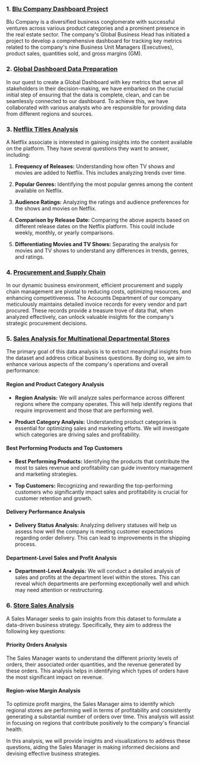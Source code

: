 ### 1. [Blu Company Dashboard Project](https://github.com/Nasir151/Power-BI-Projects/tree/main/Blu%20Company%20Dashboard%20Project)

Blu Company is a diversified business conglomerate with successful ventures across various product categories and a prominent presence in the real estate sector. The company's Global Business Head has initiated a project to develop a comprehensive dashboard for tracking key metrics related to the company's nine Business Unit Managers (Executives), product sales, quantities sold, and gross margins (GM).

### 2. [Global Dashboard Data Preparation](https://github.com/Nasir151/Power-BI-Projects/tree/main/Global%20Dashboard%20Data%20Preparation)

In our quest to create a Global Dashboard with key metrics that serve all stakeholders in their decision-making, we have embarked on the crucial initial step of ensuring that the data is complete, clean, and can be seamlessly connected to our dashboard. To achieve this, we have collaborated with various analysts who are responsible for providing data from different regions and sources.

### 3. [Netflix Titles Analysis](https://github.com/Nasir151/Power-BI-Projects/tree/main/Netflix%20Titles%20Dataset)

A Netflix associate is interested in gaining insights into the content available on the platform. They have several questions they want to answer, including:

1. **Frequency of Releases:** Understanding how often TV shows and movies are added to Netflix. This includes analyzing trends over time.

2. **Popular Genres:** Identifying the most popular genres among the content available on Netflix.

3. **Audience Ratings:** Analyzing the ratings and audience preferences for the shows and movies on Netflix.

4. **Comparison by Release Date:** Comparing the above aspects based on different release dates on the Netflix platform. This could include weekly, monthly, or yearly comparisons.

5. **Differentiating Movies and TV Shows:** Separating the analysis for movies and TV shows to understand any differences in trends, genres, and ratings.

### 4. [Procurement and Supply Chain](https://github.com/Nasir151/Power-BI-Projects/tree/main/Procurement%20and%20Supply%20Chain)

In our dynamic business environment, efficient procurement and supply chain management are pivotal to reducing costs, optimizing resources, and enhancing competitiveness. The Accounts Department of our company meticulously maintains detailed invoice records for every vendor and part procured. These records provide a treasure trove of data that, when analyzed effectively, can unlock valuable insights for the company's strategic procurement decisions.

### 5. [Sales Analysis for Multinational Departmental Stores](https://github.com/Nasir151/Power-BI-Projects/tree/main/Sales%20Analysis%20for%20Multinational%20Departmental%20Stores)

The primary goal of this data analysis is to extract meaningful insights from the dataset and address critical business questions. By doing so, we aim to enhance various aspects of the company's operations and overall performance:

#### Region and Product Category Analysis

- **Region Analysis:** We will analyze sales performance across different regions where the company operates. This will help identify regions that require improvement and those that are performing well.

- **Product Category Analysis:** Understanding product categories is essential for optimizing sales and marketing efforts. We will investigate which categories are driving sales and profitability.

#### Best Performing Products and Top Customers

- **Best Performing Products:** Identifying the products that contribute the most to sales revenue and profitability can guide inventory management and marketing strategies.

- **Top Customers:** Recognizing and rewarding the top-performing customers who significantly impact sales and profitability is crucial for customer retention and growth.

#### Delivery Performance Analysis

- **Delivery Status Analysis:** Analyzing delivery statuses will help us assess how well the company is meeting customer expectations regarding order delivery. This can lead to improvements in the shipping process.

#### Department-Level Sales and Profit Analysis

- **Department-Level Analysis:** We will conduct a detailed analysis of sales and profits at the department level within the stores. This can reveal which departments are performing exceptionally well and which may need attention or restructuring.

### 6. [Store Sales Analysis](https://github.com/Nasir151/Power-BI-Projects/tree/main/Store%20Sales%20Analysis)

A Sales Manager seeks to gain insights from this dataset to formulate a data-driven business strategy. Specifically, they aim to address the following key questions:

#### Priority Orders Analysis
The Sales Manager wants to understand the different priority levels of orders, their associated order quantities, and the revenue generated by these orders. This analysis helps in identifying which types of orders have the most significant impact on revenue.

#### Region-wise Margin Analysis
To optimize profit margins, the Sales Manager aims to identify which regional stores are performing well in terms of profitability and consistently generating a substantial number of orders over time. This analysis will assist in focusing on regions that contribute positively to the company's financial health.

In this analysis, we will provide insights and visualizations to address these questions, aiding the Sales Manager in making informed decisions and devising effective business strategies.
